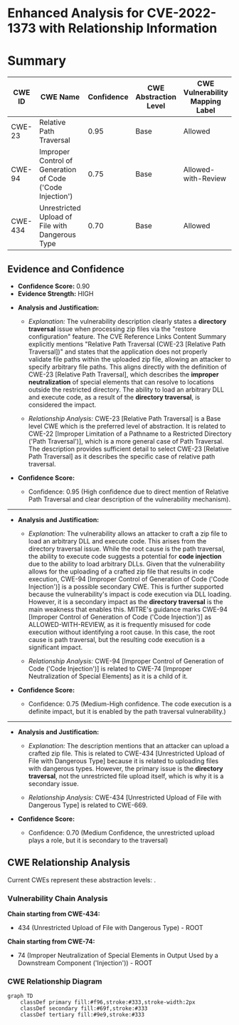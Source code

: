 # Enhanced Analysis for CVE-2022-1373 with Relationship Information

# Summary
| CWE ID | CWE Name | Confidence | CWE Abstraction Level | CWE Vulnerability Mapping Label | CWE-Vulnerability Mapping Notes |
|---|---|---|---|---|---|
| CWE-23 | Relative Path Traversal | 0.95 | Base | Allowed | Primary CWE |
| CWE-94 | Improper Control of Generation of Code ('Code Injection') | 0.75 | Base | Allowed-with-Review | Secondary Candidate |
| CWE-434 | Unrestricted Upload of File with Dangerous Type | 0.70 | Base | Allowed | Secondary Candidate |

## Evidence and Confidence

*   **Confidence Score:** 0.90
*   **Evidence Strength:** HIGH

- **Analysis and Justification:**
  - *Explanation:* The vulnerability description clearly states a **directory traversal** issue when processing zip files via the "restore configuration" feature. The CVE Reference Links Content Summary explicitly mentions "Relative Path Traversal (CWE-23 [Relative Path Traversal])" and states that the application does not properly validate file paths within the uploaded zip file, allowing an attacker to specify arbitrary file paths. This aligns directly with the definition of CWE-23 [Relative Path Traversal], which describes the **improper neutralization** of special elements that can resolve to locations outside the restricted directory. The ability to load an arbitrary DLL and execute code, as a result of the **directory traversal**, is considered the impact.

  - *Relationship Analysis:* CWE-23 [Relative Path Traversal] is a Base level CWE which is the preferred level of abstraction. It is related to CWE-22 [Improper Limitation of a Pathname to a Restricted Directory ('Path Traversal')], which is a more general case of Path Traversal. The description provides sufficient detail to select CWE-23 [Relative Path Traversal] as it describes the specific case of relative path traversal.

- **Confidence Score:**
  - Confidence: 0.95 (High confidence due to direct mention of Relative Path Traversal and clear description of the vulnerability mechanism).

---

- **Analysis and Justification:**
  - *Explanation:* The vulnerability allows an attacker to craft a zip file to load an arbitrary DLL and execute code. This arises from the directory traversal issue. While the root cause is the path traversal, the ability to execute code suggests a potential for **code injection** due to the ability to load arbitrary DLLs. Given that the vulnerability allows for the uploading of a crafted zip file that results in code execution, CWE-94 [Improper Control of Generation of Code ('Code Injection')] is a possible secondary CWE. This is further supported because the vulnerability's impact is code execution via DLL loading. However, it is a secondary impact as the **directory traversal** is the main weakness that enables this. MITRE's guidance marks CWE-94 [Improper Control of Generation of Code ('Code Injection')] as ALLOWED-WITH-REVIEW, as it is frequently misused for code execution without identifying a root cause. In this case, the root cause is path traversal, but the resulting code execution is a significant impact.

  - *Relationship Analysis:* CWE-94 [Improper Control of Generation of Code ('Code Injection')] is related to CWE-74 [Improper Neutralization of Special Elements] as it is a child of it.

- **Confidence Score:**
  - Confidence: 0.75 (Medium-High confidence. The code execution is a definite impact, but it is enabled by the path traversal vulnerability.)

---

- **Analysis and Justification:**
  - *Explanation:* The description mentions that an attacker can upload a crafted zip file. This is related to CWE-434 [Unrestricted Upload of File with Dangerous Type] because it is related to uploading files with dangerous types. However, the primary issue is the **directory traversal**, not the unrestricted file upload itself, which is why it is a secondary issue.

  - *Relationship Analysis:* CWE-434 [Unrestricted Upload of File with Dangerous Type] is related to CWE-669.

- **Confidence Score:**
  - Confidence: 0.70 (Medium Confidence, the unrestricted upload plays a role, but it is secondary to the traversal)


## CWE Relationship Analysis

Current CWEs represent these abstraction levels: .


### Vulnerability Chain Analysis

**Chain starting from CWE-434:**
- 434 (Unrestricted Upload of File with Dangerous Type) - ROOT


**Chain starting from CWE-74:**
- 74 (Improper Neutralization of Special Elements in Output Used by a Downstream Component ('Injection')) - ROOT



### CWE Relationship Diagram

```mermaid
graph TD
    classDef primary fill:#f96,stroke:#333,stroke-width:2px
    classDef secondary fill:#69f,stroke:#333
    classDef tertiary fill:#9e9,stroke:#333
```
